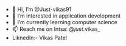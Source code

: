 - 👋 Hi, I’m @Just-vikas91
- 👀 I’m interested in application development
- 🌱 I’m currently learning computer science 
- 📫 Reach me on Intsa: @_just_.vikas_
- LiknedIn:- Vikas Patel

<!---
Just-vikas91/Just-vikas91 is a ✨ special ✨ repository because its `README.md` (this file) appears on your GitHub profile.
You can click the Preview link to take a look at your changes.
--->
